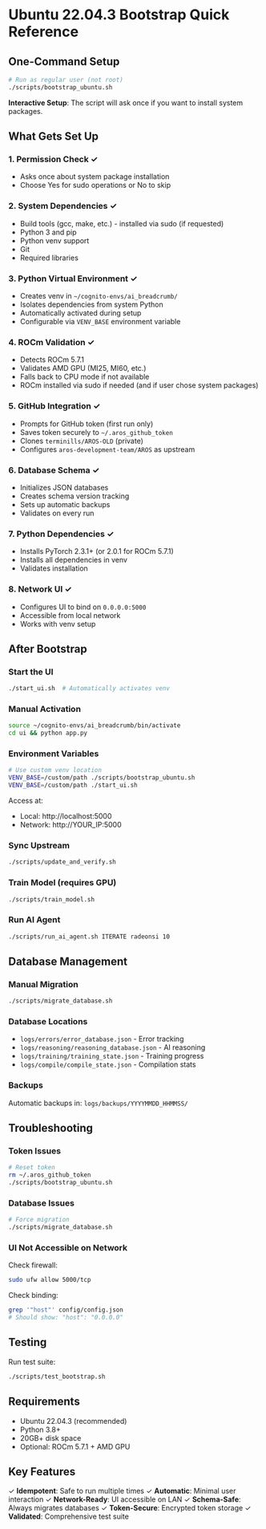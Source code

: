 # Ubuntu 22.04.3 Bootstrap Quick Reference

## One-Command Setup

```bash
# Run as regular user (not root)
./scripts/bootstrap_ubuntu.sh
```

**Interactive Setup**: The script will ask once if you want to install system packages.

## What Gets Set Up

### 1. Permission Check ✓
- Asks once about system package installation
- Choose Yes for sudo operations or No to skip

### 2. System Dependencies ✓
- Build tools (gcc, make, etc.) - installed via sudo (if requested)
- Python 3 and pip
- Python venv support
- Git
- Required libraries

### 3. Python Virtual Environment ✓
- Creates venv in `~/cognito-envs/ai_breadcrumb/`
- Isolates dependencies from system Python
- Automatically activated during setup
- Configurable via `VENV_BASE` environment variable

### 4. ROCm Validation ✓
- Detects ROCm 5.7.1
- Validates AMD GPU (MI25, MI60, etc.)
- Falls back to CPU mode if not available
- ROCm installed via sudo if needed (and if user chose system packages)

### 5. GitHub Integration ✓
- Prompts for GitHub token (first run only)
- Saves token securely to `~/.aros_github_token`
- Clones `terminills/AROS-OLD` (private)
- Configures `aros-development-team/AROS` as upstream

### 6. Database Schema ✓
- Initializes JSON databases
- Creates schema version tracking
- Sets up automatic backups
- Validates on every run

### 7. Python Dependencies ✓
- Installs PyTorch 2.3.1+ (or 2.0.1 for ROCm 5.7.1)
- Installs all dependencies in venv
- Validates installation

### 8. Network UI ✓
- Configures UI to bind on `0.0.0.0:5000`
- Accessible from local network
- Works with venv setup

## After Bootstrap

### Start the UI
```bash
./start_ui.sh  # Automatically activates venv
```

### Manual Activation
```bash
source ~/cognito-envs/ai_breadcrumb/bin/activate
cd ui && python app.py
```

### Environment Variables
```bash
# Use custom venv location
VENV_BASE=/custom/path ./scripts/bootstrap_ubuntu.sh
VENV_BASE=/custom/path ./start_ui.sh
```

Access at:
- Local: http://localhost:5000
- Network: http://YOUR_IP:5000

### Sync Upstream
```bash
./scripts/update_and_verify.sh
```

### Train Model (requires GPU)
```bash
./scripts/train_model.sh
```

### Run AI Agent
```bash
./scripts/run_ai_agent.sh ITERATE radeonsi 10
```

## Database Management

### Manual Migration
```bash
./scripts/migrate_database.sh
```

### Database Locations
- `logs/errors/error_database.json` - Error tracking
- `logs/reasoning/reasoning_database.json` - AI reasoning
- `logs/training/training_state.json` - Training progress
- `logs/compile/compile_state.json` - Compilation stats

### Backups
Automatic backups in: `logs/backups/YYYYMMDD_HHMMSS/`

## Troubleshooting

### Token Issues
```bash
# Reset token
rm ~/.aros_github_token
./scripts/bootstrap_ubuntu.sh
```

### Database Issues
```bash
# Force migration
./scripts/migrate_database.sh
```

### UI Not Accessible on Network
Check firewall:
```bash
sudo ufw allow 5000/tcp
```

Check binding:
```bash
grep '"host"' config/config.json
# Should show: "host": "0.0.0.0"
```

## Testing

Run test suite:
```bash
./scripts/test_bootstrap.sh
```

## Requirements

- Ubuntu 22.04.3 (recommended)
- Python 3.8+
- 20GB+ disk space
- Optional: ROCm 5.7.1 + AMD GPU

## Key Features

✓ **Idempotent**: Safe to run multiple times
✓ **Automatic**: Minimal user interaction
✓ **Network-Ready**: UI accessible on LAN
✓ **Schema-Safe**: Always migrates databases
✓ **Token-Secure**: Encrypted token storage
✓ **Validated**: Comprehensive test suite
